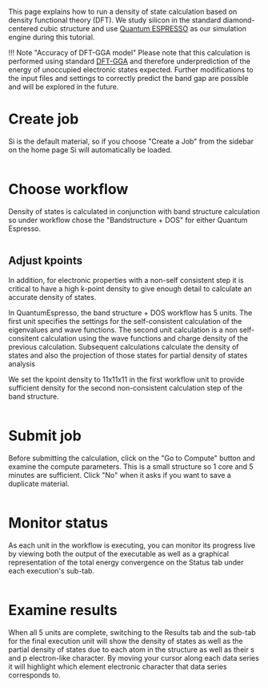 <!-- by MH -->

This page explains how to run a density of state calculation based on density functional theory (DFT). We study silicon in the standard diamond-centered cubic structure and use [Quantum ESPRESSO](http://www.quantum-espresso.org/) as our simulation engine during this tutorial.

!!! Note "Accuracy of DFT-GGA model"
    Please note that this calculation is performed using standard [DFT-GGA](https://en.wikipedia.org/wiki/Density_functional_theory) and therefore underprediction of the energy of unoccupied electronic states expected.  Further modifications to the input files and settings to correctly predict the band gap are possible and will be explored in the future.

# Create job

Si is the default material, so if you choose "Create a Job" from the sidebar on the home page Si will automatically be loaded.

<img data-gifffer="/images/BandStep1.gif" />

# Choose workflow

Density of states is calculated in conjunction with band structure calculation so under workflow chose the "Bandstructure + DOS" for either Quantum Espresso.

<img data-gifffer="/images/DOSStep2.gif" />

## Adjust kpoints

In addition, for electronic properties with a non-self consistent step it is critical to have a high k-point density to give enough detail to calculate an accurate density of states.

In QuantumEspresso, the band structure + DOS workflow has 5 units.  The first unit specifies the settings for the self-consistent calculation of the eigenvalues and wave functions.  The second unit calculation is a non self-consitent calculation using the wave functions and charge density of the previous calculation. Subsequent calculations calculate the density of states and also the projection of those states for partial density of states analysis

We set the kpoint density to 11x11x11 in the first workflow unit to provide sufficient density for the second non-consistent calculation step of the band structure. <!-- TODO: set kpoint grid for the 4rth, non-self-consistent calculation, explain why it is beneficial -->

<img data-gifffer="/images/DOSStep3.gif" />

# Submit job

Before submitting the calculation, click on the "Go to Compute" button and examine the compute parameters.  This is a small structure so 1 core and 5 minutes are sufficient.  Click "No" when it asks if you want to save a duplicate material.

<img data-gifffer="/images/DOSStep4.gif" />

# Monitor status

As each unit in the workflow is executing, you can monitor its progress live by viewing both the output of the executable as well as a graphical representation of the total energy convergence on the Status tab under each execution's sub-tab.

<img data-gifffer="/images/DOSStep5.gif" />

# Examine results

When all 5 units are complete, switching to the Results tab and the sub-tab for the final execution unit will show the density of states as well as the partial density of states due to each atom in the structure as well as their s and p electron-like character.  By moving your cursor along each data series it will highlight which element electronic character that data series corresponds to.

<img data-gifffer="/images/DOSStep6.gif" />
